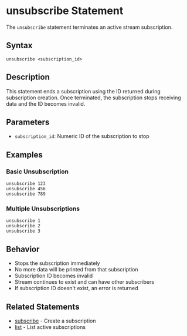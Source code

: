 # unsubscribe Statement

The `unsubscribe` statement terminates an active stream subscription.

## Syntax

```jsonjet
unsubscribe <subscription_id>
```

## Description

This statement ends a subscription using the ID returned during subscription creation. Once terminated, the subscription stops receiving data and the ID becomes invalid.

## Parameters

- `subscription_id`: Numeric ID of the subscription to stop

## Examples

### Basic Unsubscription

```jsonjet
unsubscribe 123
unsubscribe 456
unsubscribe 789
```

### Multiple Unsubscriptions

```jsonjet
unsubscribe 1
unsubscribe 2
unsubscribe 3
```

## Behavior

- Stops the subscription immediately
- No more data will be printed from that subscription
- Subscription ID becomes invalid
- Stream continues to exist and can have other subscribers
- If subscription ID doesn't exist, an error is returned



## Related Statements

- [subscribe](./subscribe.md) - Create a subscription
- [list](./list.md) - List active subscriptions 